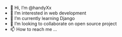 - 👋 Hi, I’m @handyXx
- 👀 I’m interested in web development
- 🌱 I’m currently learning Django
- 💞️ I’m looking to collaborate on open source project
- 📫 How to reach me ...

<!---
handyXx/handyXx is a ✨ special ✨ repository because its `README.md` (this file) appears on your GitHub profile.
You can click the Preview link to take a look at your changes.
--->
